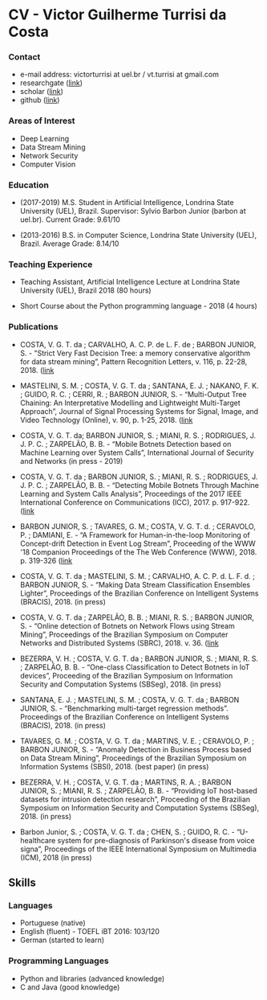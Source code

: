 # CV - Victor Guilherme Turrisi da Costa

### Contact
- e-mail address: victorturrisi at uel.br / vt.turrisi at gmail.com
- researchgate ([link](https://www.researchgate.net/profile/Victor_Turrisi_Da_Costa))
- scholar ([link](https://scholar.google.com.br/citations?user=UQctXiEAAAAJ))
- github ([link](https://github.com/vturrisi))

### Areas of Interest
- Deep Learning
- Data Stream Mining
- Network Security
- Computer Vision

### Education
- (2017-2019) M.S. Student in Artificial Intelligence, Londrina State University (UEL), Brazil.
Supervisor: Sylvio Barbon Junior (barbon at uel.br).
Current Grade: 9.61/10

- (2013-2016) B.S. in Computer Science, Londrina State University (UEL), Brazil. 
Average Grade: 8.14/10

### Teaching Experience
- Teaching Assistant, Artificial Intelligence Lecture at Londrina State University (UEL), Brazil 2018 (80 hours)

- Short Course about the Python programming language - 2018 (4 hours)


### Publications

- COSTA, V. G. T. da ; CARVALHO, A. C. P. de L. F. de ; BARBON JUNIOR, S. - "Strict Very Fast Decision Tree: a memory conservative algorithm for data stream mining”, Pattern Recognition Letters, v. 116, p. 22-28, 2018. ([link](https://www.sciencedirect.com/science/article/pii/S0167865518305580)

- MASTELINI, S. M. ; COSTA, V. G. T. da ; SANTANA, E. J. ; NAKANO, F. K. ; GUIDO, R. C. ; CERRI, R. ; BARBON JUNIOR, S. - “Multi-Output Tree Chaining: An Interpretative Modelling and Lightweight Multi-Target Approach”, Journal of Signal Processing Systems for Signal, Image, and Video Technology (Online), v. 90, p. 1-25, 2018. ([link](https://link.springer.com/article/10.1007/s11265-018-1376-5)

- COSTA, V. G. T. da; BARBON JUNIOR, S. ; MIANI, R. S. ; RODRIGUES, J. J. P. C. ; ZARPELÃO, B. B. - “Mobile Botnets Detection based on Machine Learning over System Calls”, International Journal of Security and Networks (in press - 2019)

- COSTA, V. G. T. da ; BARBON JUNIOR, S. ; MIANI, R. S. ; RODRIGUES, J. J. P. C. ; ZARPELÃO, B. B. - “Detecting Mobile Botnets Through Machine Learning and System Calls Analysis”, Proceedings of the 2017 IEEE International Conference on Communications (ICC), 2017. p. 917-922. ([link](https://ieeexplore.ieee.org/document/7997390)

- BARBON JUNIOR, S. ; TAVARES, G. M.; COSTA, V. G. T. d. ; CERAVOLO, P. ; DAMIANI, E. - “A Framework for Human-in-the-loop Monitoring of Concept-drift Detection in Event Log Stream”, Proceeding of the WWW '18 Companion Proceedings of the The Web Conference (WWW), 2018. p. 319-326 ([link](https://dl.acm.org/citation.cfm?id=3186343)

- COSTA, V. G. T. da ; MASTELINI, S. M. ; CARVALHO, A. C. P. d. L. F. d. ; BARBON JUNIOR, S. - “Making Data Stream Classification Ensembles Lighter”, Proceedings of the Brazilian Conference on Intelligent Systems (BRACIS), 2018. (in press)

- COSTA, V. G. T. da ; ZARPELÃO, B. B. ; MIANI, R. S. ; BARBON JUNIOR, S. - “Online detection of Botnets on Network Flows using Stream Mining”, Proceedings of the Brazilian Symposium on Computer Networks and Distributed Systems (SBRC), 2018. v. 36. ([link](http://www.sbrc2018.ufscar.br/wp-content/uploads/2018/04/179337.pdf)

- BEZERRA, V. H. ; COSTA, V. G. T. da ; BARBON JUNIOR, S. ; MIANI, R. S. ; ZARPELÃO, B. B. - “One-class Classification to Detect Botnets in IoT devices”, Proceeding of the Brazilian Symposium on Information Security and Computation Systems (SBSeg), 2018. (in press)

- SANTANA, E. J. ; MASTELINI, S. M. ; COSTA, V. G. T. da ; BARBON JUNIOR, S. - “Benchmarking multi-target regression methods”. Proceedings of the Brazilian Conference on Intelligent Systems (BRACIS), 2018. (in press)

- TAVARES, G. M. ; COSTA, V. G. T. da ; MARTINS, V. E. ; CERAVOLO, P. ; BARBON JUNIOR, S. - “Anomaly Detection in Business Process based on Data Stream Mining”, Proceedings of the Brazilian Symposium on Information Systems (SBSI), 2018. (best paper) (in press)

- BEZERRA, V. H. ; COSTA, V. G. T. da ; MARTINS, R. A. ; BARBON JUNIOR, S. ; MIANI, R. S. ; ZARPELÃO, B. B. - “Providing IoT host-based datasets for intrusion detection research”, Proceeding of the Brazilian Symposium on Information Security and Computation Systems (SBSeg), 2018. (in press)

- Barbon Junior, S. ; COSTA, V. G. T. da ; CHEN, S. ; GUIDO, R. C. - “U-healthcare system for pre-diagnosis of Parkinson's disease from voice signa”,  Proceedings of the IEEE International Symposium on Multimedia (ICM), 2018 (in press)


## Skills

### Languages
- Portuguese (native)
- English (fluent) - TOEFL iBT 2016: 103/120
- German (started to learn)

### Programming Languages
- Python and libraries (advanced knowledge)
- C and Java (good knowledge)
